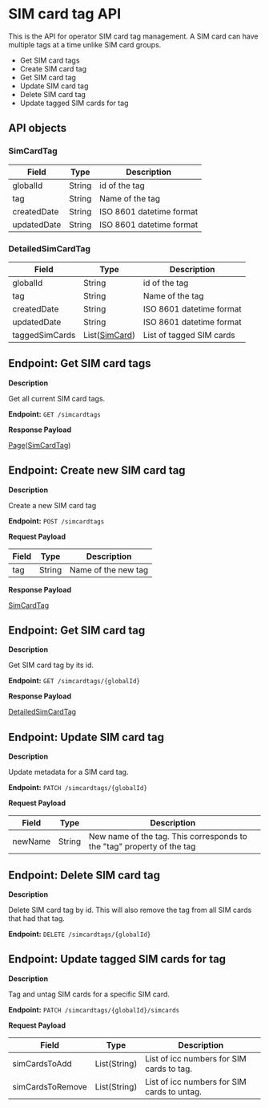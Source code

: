 # SIM card tag API
This is the API for operator SIM card tag management.
A SIM card can have multiple tags at a time unlike SIM card groups.

* Get SIM card tags
* Create SIM card tag
* Get SIM card tag
* Update SIM card tag
* Delete SIM card tag
* Update tagged SIM cards for tag

## API objects

### SimCardTag
| Field        | Type   | Description              |
|--------------|--------|--------------------------|
| globalId     | String | id of the tag            |
| tag          | String | Name of the tag          |
| createdDate  | String | ISO 8601 datetime format |
| updatedDate  | String | ISO 8601 datetime format |

### DetailedSimCardTag
| Field          | Type                                                           | Description              |
|----------------|----------------------------------------------------------------|--------------------------|
| globalId       | String                                                         | id of the tag            |
| tag            | String                                                         | Name of the tag          |
| createdDate    | String                                                         | ISO 8601 datetime format |
| updatedDate    | String                                                         | ISO 8601 datetime format |
| taggedSimCards | List([SimCard](../../general-information/data-types/#simcard)) | List of tagged SIM cards |

## Endpoint: Get SIM card tags

**Description**

Get all current SIM card tags.

**Endpoint:** `GET /simcardtags`

**Response Payload**

[Page](../../general-information/data-types/#page)([SimCardTag](../simcard-tags/#simcardtag))

## Endpoint: Create new SIM card tag

**Description**

Create a new SIM card tag

**Endpoint:** `POST /simcardtags`

**Request Payload**

| Field | Type   | Description         |
|-------|--------|---------------------|
| tag   | String | Name of the new tag |


**Response Payload**

[SimCardTag](../simcard-tags/#simcardtag)

## Endpoint: Get SIM card tag

**Description**

Get SIM card tag by its id.

**Endpoint:** `GET /simcardtags/{globalId}`

**Response Payload**

[DetailedSimCardTag](../simcard-tags/#detailedsimcardtag)

## Endpoint: Update SIM card tag

**Description**

Update metadata for a SIM card tag.

**Endpoint:** `PATCH /simcardtags/{globalId}`

**Request Payload**

| Field   | Type   | Description                                                            |
|---------|--------|------------------------------------------------------------------------|
| newName | String | New name of the tag. This corresponds to the "tag" property of the tag |

## Endpoint: Delete SIM card tag

**Description**

Delete SIM card tag by id. This will also remove the tag from all SIM cards that had that tag.

**Endpoint:** `DELETE /simcardtags/{globalId}`

## Endpoint: Update tagged SIM cards for tag

**Description**

Tag and untag SIM cards for a specific SIM card.

**Endpoint:** `PATCH /simcardtags/{globalId}/simcards`

**Request Payload**

| Field            | Type         | Description                                 |
|------------------|--------------|---------------------------------------------|
| simCardsToAdd    | List(String) | List of icc numbers for SIM cards to tag.   |
| simCardsToRemove | List(String) | List of icc numbers for SIM cards to untag. |
